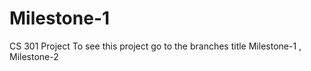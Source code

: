 # Milestone-1
CS 301 Project
To see this project go to the branches title Milestone-1 , Milestone-2

